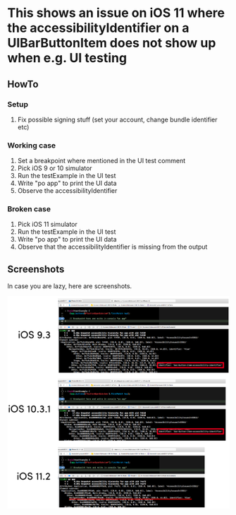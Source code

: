 # This shows an issue on iOS 11 where the accessibilityIdentifier on a UIBarButtonItem does not show up when e.g. UI testing

## HowTo

### Setup

1. Fix possible signing stuff (set your account, change bundle identifier etc)

### Working case

1. Set a breakpoint where mentioned in the UI test comment
1. Pick iOS 9 or 10 simulator
1. Run the testExample in the UI test
1. Write "po app" to print the UI data
1. Observe the accessibilityIdentifier

### Broken case

1. Pick iOS 11 simulator
1. Run the testExample in the UI test
1. Write "po app" to print the UI data
1. Observe that the accessibilityIdentifier is missing from the output


## Screenshots

In case you are lazy, here are screenshots.

![Screenshot.png](Screenshot.png)
